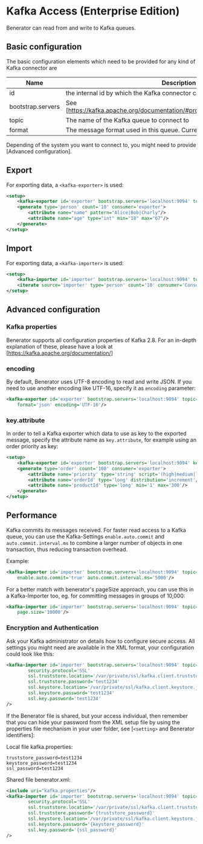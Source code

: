 # Kafka Access (Enterprise Edition)

Benerator can read from and write to Kafka queues.


## Basic configuration

The basic configuration elements which need to be provided for any kind of Kafka connector are

| Name | Description |
| --- | --- |
| id | the internal id by which the Kafka connector can be accessed in Benerator |
| bootstrap.servers | See [https://kafka.apache.org/documentation/#producerconfigs_bootstrap.servers]
| topic | The name of the Kafka queue to connect to |
| format | The message format used in this queue. Currently, only 'json' is supported |

Depending of the system you want to connect to, 
you might need to provide [Advanced configuration].


## Export

For exporting data, a ```<kafka-exporter>``` is used:

```xml
<setup>
    <kafka-exporter id='exporter' bootstrap.servers='localhost:9094' topic='kafka-demo' format='json'/>
    <generate type='person' count='10' consumer='exporter'>
        <attribute name="name" pattern="Alice|Bob|Charly"/>
        <attribute name="age" type="int" min="18" max="67"/>
    </generate>
</setup>

```
## Import

For exporting data, a ```<kafka-importer>``` is used:

```xml
<setup>
    <kafka-importer id='importer' bootstrap.servers='localhost:9094' topic='kafka-demo' format='json'/>
    <iterate source='importer' type='person' count='10' consumer='ConsoleExporter'/>
</setup>
```

## Advanced configuration

### Kafka properties

Benerator supports all configuration properties of Kafka 2.8.
For an in-depth explanation of these, please have a look at 
[https://kafka.apache.org/documentation/]

### encoding

By default, Benerator uses UTF-8 encoding to read and write JSON. 
If you need to use another encoding like UTF-16, specify it as ```encoding``` parameter:

```xml
<kafka-exporter id='exporter' bootstrap.servers='localhost:9094' topic='kafka-demo' 
    format='json' encoding='UTF-16'/>
```

### key.attribute

In order to tell a Kafka exporter which data to use as key to the exported message, 
specify the attribute name as ```key.attribute```, for example using an order priority as key:
```xml
<setup>
    <kafka-exporter id='exporter' bootstrap.servers='localhost:9094' key.attribute='priority' topic='kafka-demo' format='json'/>
    <generate type='order' count='100' consumer='exporter'>
        <attribute name='priority' type='string' script='(high|medium|low)'/>
        <attribute name='orderId' type='long' distribution='increment'/>
        <attribute name='productId' type='long' min='1' max='300'/>
    </generate>
</setup>
```

## Performance

Kafka commits its messages received. For faster read access to a Kafka queue, you can use 
the Kafka-Settings ```enable.auto.commit``` and ```auto.commit.interval.ms``` to combine 
a larger number of objects in one transaction, thus reducing transaction overhead. 

Example:

```xml
<kafka-importer id='importer' bootstrap.servers='localhost:9094' topic='kafka-demo' format='json' 
    enable.auto.commit='true' auto.commit.interval.ms='5000'/>
```

For a better match with benerator's pageSize approach, you can use this in a Kafka-Importer too, 
eg. for committing messages in groups of 10,000:

```xml
<kafka-importer id='importer' bootstrap.servers='localhost:9094' topic='kafka-demo' format='json' 
    page.size='10000'/>
```

### Encryption and Authentication

Ask your Kafka administrator on details how to configure secure access. 
All settings you might need are available in the XML format, 
your configuration could look like this:

```xml
<kafka-importer id='importer' bootstrap.servers='localhost:9094' topic='kafka-demo' format='json'
        security.protocol='SSL'
        ssl.truststore.location='/var/private/ssl/kafka.client.truststore.jks' 
        ssl.truststore.password='test1234'
        ssl.keystore.location='/var/private/ssl/kafka.client.keystore.jks'
        ssl.keystore.password='test1234'
        ssl.key.password='test1234'
/>
```

If the Benerator file is shared, but your access individual, 
then remember that you can hide your password from the XML setup file by using the 
properties file mechanism in your user folder, see [`<setting>` and Benerator identifiers]:

Local file kafka.properties:
```
truststore_password=test1234
keystore_password=test1234
ssl_password=test1234
```

Shared file benerator.xml:
```xml
<include uri="kafka.properties"/>
<kafka-importer id='importer' bootstrap.servers='localhost:9094' topic='kafka-demo' format='json'
        security.protocol='SSL'
        ssl.truststore.location='/var/private/ssl/kafka.client.truststore.jks' 
        ssl.truststore.password='{truststore_password}'
        ssl.keystore.location='/var/private/ssl/kafka.client.keystore.jks'
        ssl.keystore.password='{keystore_password}'
        ssl.key.password='{ssl_password}'
/>
```

